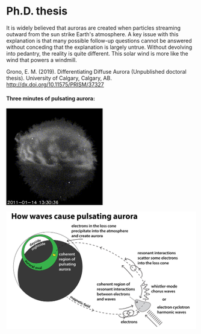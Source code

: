 # Ph.D. thesis

It is widely believed that auroras are created when particles streaming outward from the sun strike Earth's atmosphere.  A key issue with this explanation is that many possible follow-up questions cannot be answered without conceding that the explanation is largely untrue.  Without devolving into pedantry, the reality is quite different.  This solar wind is more like the wind that powers a windmill.

Grono, E. M. (2019). Differentiating Diffuse Aurora (Unpublished doctoral thesis). University of Calgary, Calgary, AB. http://dx.doi.org/10.11575/PRISM/37327

#### Three minutes of pulsating aurora:

![Pulsating aurora](https://github.com/ultraglorious/phd-thesis/blob/main/figures/pulsating-aurora.gif)

![How pulsating aurora occurs](https://github.com/ultraglorious/phd-thesis/blob/main/figures/pulsating-aurora-illustration.jpg)
